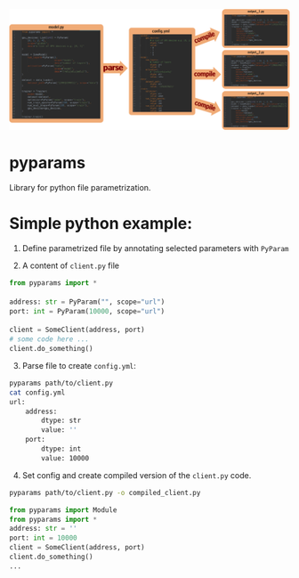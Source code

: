 <img src="resources/img/header.png" width="800">

# pyparams
Library for python file parametrization.


# Simple python example:

1. Define parametrized file by annotating selected parameters with `PyParam`

2. A content of `client.py` file
```python
from pyparams import *

address: str = PyParam("", scope="url")
port: int = PyParam(10000, scope="url")

client = SomeClient(address, port)
# some code here ...
client.do_something()
```

3. Parse file to create `config.yml`:

```bash
pyparams path/to/client.py
cat config.yml
url:
    address:
        dtype: str
        value: ''
    port:
        dtype: int
        value: 10000
```

4. Set config and create compiled version of the `client.py` code.

```bash
pyparams path/to/client.py -o compiled_client.py
``` 
```python
from pyparams import Module
from pyparams import *
address: str = ''
port: int = 10000
client = SomeClient(address, port)
client.do_something()
...
```


